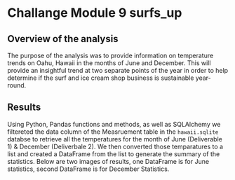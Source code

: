 # Challange Module 9 surfs_up

## Overview of the analysis
The purpose of the analysis was to provide information on temperature trends on Oahu, Hawaii in the months of June and December. This will provide an insightful trend at two separate points of the year in order to help determine if the surf and ice cream shop business is sustainable year-round. 

## Results 
Using Python, Pandas functions and methods, as well as SQLAlchemy we filtereted the data column of the Measruement table in the `hawaii.sqlite` databse to retrieve all the temperatures for the month of June (Deliverable 1) & December (Deliverbale 2). We then converted those temparatures to a list and created a DataFrame from the list to generate the summary of the statistics. Below are two images of results, one DataFrame is for June statistics, second DataFrame is for December Statistics. 



